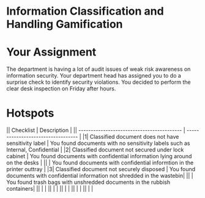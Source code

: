 
# Information Classification and Handling Gamification

# Your Assignment
The department is having a lot of audit issues of weak risk awareness on information security. Your department head has assigned you to do a surprise check to identify security violations. You decided to perform the clear desk inspection on Friday after hours.


# Hotspots

|| Checklist                                | Description                |
|| ------------------------------------------ | ---------------------------------- |
|1| Classified document does not have sensitivity label | You found documents with no sensitivity labels such as Internal, Confidential  |
|2| Classified document not secured under lock cabinet | You found documents with confidential information lying around on the desks |
||                                                    | You found documents with confidential informtion in the printer outtray |
|3| Classified document not securely disposed  | You found documents with confidential information not shredded in the wastebin|
||                                            | You found trash bags with unshredded documents in the rubbish containers|
||   | |
||  | |
||   | |
||   | |
||   | |
